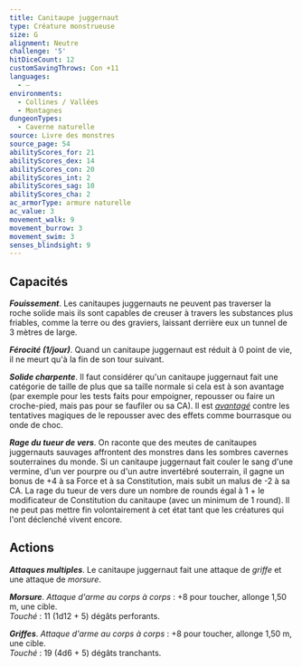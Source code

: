 ```yaml
---
title: Canitaupe juggernaut
type: Créature monstrueuse
size: G
alignment: Neutre
challenge: '5'
hitDiceCount: 12
customSavingThrows: Con +11
languages:
  - —
environments:
  - Collines / Vallées
  - Montagnes
dungeonTypes:
  - Caverne naturelle
source: Livre des monstres
source_page: 54
abilityScores_for: 21
abilityScores_dex: 14
abilityScores_con: 20
abilityScores_int: 2
abilityScores_sag: 10
abilityScores_cha: 2
ac_armorType: armure naturelle
ac_value: 3
movement_walk: 9
movement_burrow: 3
movement_swim: 3
senses_blindsight: 9
---
```

## Capacités
_**Fouissement**_. Les canitaupes juggernauts ne peuvent pas traverser la roche solide mais ils sont capables de creuser à travers les substances plus friables, comme la terre ou des graviers, laissant derrière eux un tunnel de 3 mètres de large.

_**Férocité (1/jour)**_. Quand un canitaupe juggernaut est réduit à 0 point de vie, il ne meurt qu'à la fin de son tour suivant.

_**Solide charpente**_. Il faut considérer qu'un canitaupe juggernaut fait une catégorie de taille de plus que sa taille normale si cela est à son avantage (par exemple pour les tests faits pour empoigner, repousser ou faire un croche-pied, mais pas pour se faufiler ou sa CA). Il est [_avantagé_](/utiliser-les-caracteristiques/#avantage-et-desavantage) contre les tentatives magiques de le repousser avec des effets comme bourrasque ou onde de choc.

_**Rage du tueur de vers**_. On raconte que des meutes de canitaupes juggernauts sauvages affrontent des monstres dans les sombres cavernes souterraines du monde. Si un canitaupe juggernaut fait couler le sang d'une vermine, d'un ver pourpre ou d'un autre invertébré souterrain, il gagne un bonus de +4 à sa Force et à sa Constitution, mais subit un malus de -2 à sa CA. La rage du tueur de vers dure un nombre de rounds égal à 1 + le modificateur de Constitution du canitaupe (avec un minimum de 1 round). Il ne peut pas mettre fin volontairement à cet état tant que les créatures qui l'ont déclenché vivent encore.

## Actions
_**Attaques multiples**_. Le canitaupe juggernaut fait une attaque de _griffe_ et une attaque de _morsure_.

_**Morsure**_. _Attaque d'arme au corps à corps_ : +8 pour toucher, allonge 1,50 m, une cible.  
_Touché_ : 11 (1d12 + 5) dégâts perforants.

_**Griffes**_. _Attaque d'arme au corps à corps_ : +8 pour toucher, allonge 1,50 m, une cible.  
_Touché_ : 19 (4d6 + 5) dégâts tranchants.

